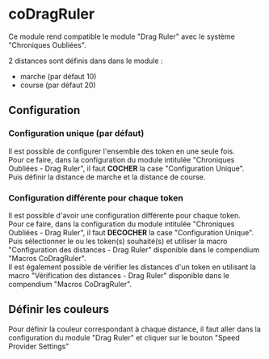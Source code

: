 # coDragRuler  
  
Ce module rend compatible le module "Drag Ruler" avec le système "Chroniques Oubliées".  
  
2 distances sont définis dans dans le module :  
- marche (par défaut 10)  
- course (par défaut 20)  
    
## Configuration  
  
### Configuration unique (par défaut)  
  
Il est possible de configurer l'ensemble des token en une seule fois.  
Pour ce faire, dans la configuration du module intitulée "Chroniques Oubliées - Drag Ruler", il faut **COCHER** la case "Configuration Unique".  
Puis définir la distance de marche et la distance de course.  
  
### Configuration différente pour chaque token  
  
Il est possible d'avoir une configuration différente pour chaque token.  
Pour ce faire, dans la configuration du module intitulée "Chroniques Oubliées - Drag Ruler", il faut **DECOCHER** la case "Configuration Unique".  
Puis sélectionner le ou les token(s) souhaité(s) et utiliser la macro "Configuration des distances - Drag Ruler" disponible dans le compendium "Macros CoDragRuler".  
Il est également possible de vérifier les distances d'un token en utilisant la macro "Vérification des distances - Drag Ruler" disponible dans le compendium "Macros CoDragRuler".
  
## Définir les couleurs  
  
Pour définir la couleur correspondant à chaque distance, il faut aller dans la configuration du module "Drag Ruler" et cliquer sur le bouton "Speed Provider Settings"  
